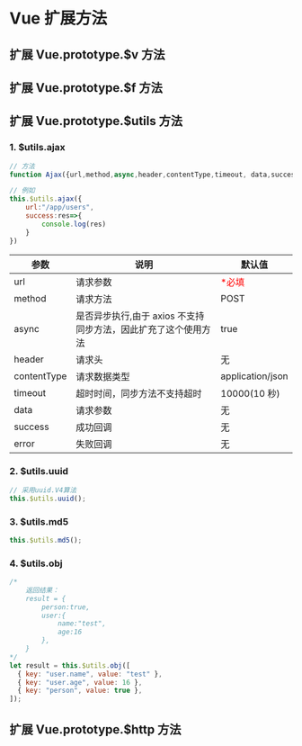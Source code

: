 # Vue 扩展方法

## 扩展 Vue.prototype.\$v 方法

## 扩展 Vue.prototype.\$f 方法

## 扩展 Vue.prototype.\$utils 方法

### 1. \$utils.ajax

```js
// 方法
function Ajax({url,method,async,header,contentType,timeout, data,success,error})

// 例如
this.$utils.ajax({
    url:"/app/users",
    success:res=>{
        console.log(res)
    }
})
```

| 参数        | 说明                                                           | 默认值                                 |
| ----------- | -------------------------------------------------------------- | -------------------------------------- |
| url         | 请求参数                                                       | <span style="color:red;">\*必填</span> |
| method      | 请求方法                                                       | POST                                   |
| async       | 是否异步执行,由于 axios 不支持同步方法，因此扩充了这个使用方法 | true                                   |
| header      | 请求头                                                         | 无                                     |
| contentType | 请求数据类型                                                   | application/json                       |
| timeout     | 超时时间，同步方法不支持超时                                   | 10000(10 秒)                           |
| data        | 请求参数                                                       | 无                                     |
| success     | 成功回调                                                       | 无                                     |
| error       | 失败回调                                                       | 无                                     |

### 2. \$utils.uuid

```js
// 采用uuid.V4算法
this.$utils.uuid();
```

### 3. \$utils.md5

```js
this.$utils.md5();
```

### 4. \$utils.obj

```js
/*
    返回结果：
    result = {
        person:true,
        user:{
            name:"test",
            age:16
        },
    }
*/
let result = this.$utils.obj([
  { key: "user.name", value: "test" },
  { key: "user.age", value: 16 },
  { key: "person", value: true },
]);
```

## 扩展 Vue.prototype.\$http 方法
